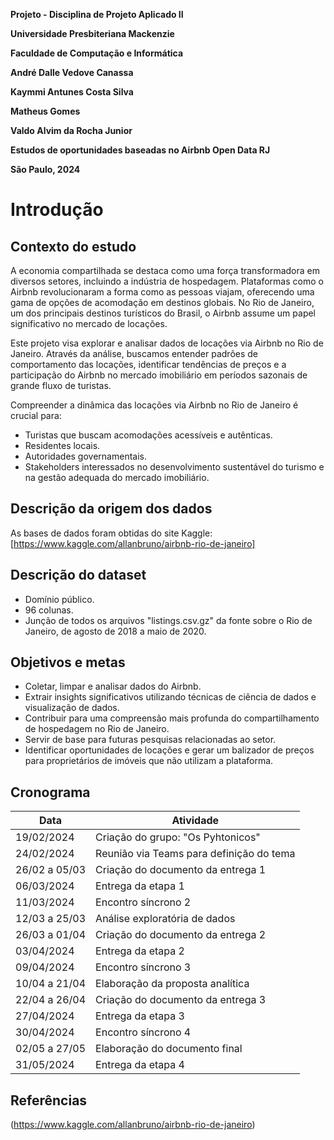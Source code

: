 **Projeto - Disciplina de Projeto Aplicado II**

**Universidade Presbiteriana Mackenzie**

**Faculdade de Computação e Informática**

**André Dalle Vedove Canassa**

**Kaymmi Antunes Costa Silva**

**Matheus Gomes**

**Valdo Alvim da Rocha Junior**


**Estudos de oportunidades baseadas no Airbnb Open Data RJ**


**São Paulo, 2024**

# Introdução

## Contexto do estudo

A economia compartilhada se destaca como uma força transformadora em diversos setores, incluindo a indústria de hospedagem. Plataformas como o Airbnb revolucionaram a forma como as pessoas viajam, oferecendo uma gama de opções de acomodação em destinos globais. No Rio de Janeiro, um dos principais destinos turísticos do Brasil, o Airbnb assume um papel significativo no mercado de locações.

Este projeto visa explorar e analisar dados de locações via Airbnb no Rio de Janeiro. Através da análise, buscamos entender padrões de comportamento das locações, identificar tendências de preços e a participação do Airbnb no mercado imobiliário em períodos sazonais de grande fluxo de turistas.

Compreender a dinâmica das locações via Airbnb no Rio de Janeiro é crucial para:

* Turistas que buscam acomodações acessíveis e autênticas.
* Residentes locais.
* Autoridades governamentais.
* Stakeholders interessados no desenvolvimento sustentável do turismo e na gestão adequada do mercado imobiliário.

## Descrição da origem dos dados

As bases de dados foram obtidas do site Kaggle: [https://www.kaggle.com/allanbruno/airbnb-rio-de-janeiro]

## Descrição do dataset

* Domínio público.
* 96 colunas.
* Junção de todos os arquivos "listings.csv.gz" da fonte sobre o Rio de Janeiro, de agosto de 2018 a maio de 2020.

## Objetivos e metas

* Coletar, limpar e analisar dados do Airbnb.
* Extrair insights significativos utilizando técnicas de ciência de dados e visualização de dados.
* Contribuir para uma compreensão mais profunda do compartilhamento de hospedagem no Rio de Janeiro.
* Servir de base para futuras pesquisas relacionadas ao setor.
* Identificar oportunidades de locações e gerar um balizador de preços para proprietários de imóveis que não utilizam a plataforma.

## Cronograma

| Data | Atividade |
|---|---|
| 19/02/2024    | Criação do grupo: "Os Pyhtonicos"        |
| 24/02/2024    | Reunião via Teams para definição do tema |
| 26/02 a 05/03 | Criação do documento da entrega 1        |
| 06/03/2024    | Entrega da etapa 1                       |
| 11/03/2024    | Encontro síncrono 2                      |
| 12/03 a 25/03 | Análise exploratória de dados            |
| 26/03 a 01/04 | Criação do documento da entrega 2        |
| 03/04/2024    | Entrega da etapa 2                       |
| 09/04/2024    | Encontro síncrono 3                      |
| 10/04 a 21/04 | Elaboração da proposta analítica         |
| 22/04 a 26/04 | Criação do documento da entrega 3        |
| 27/04/2024    | Entrega da etapa 3                       |
| 30/04/2024    | Encontro síncrono 4                      |
| 02/05 a 27/05 | Elaboração do documento final            |
| 31/05/2024    | Entrega da etapa 4                       |

## Referências

(https://www.kaggle.com/allanbruno/airbnb-rio-de-janeiro)

#
